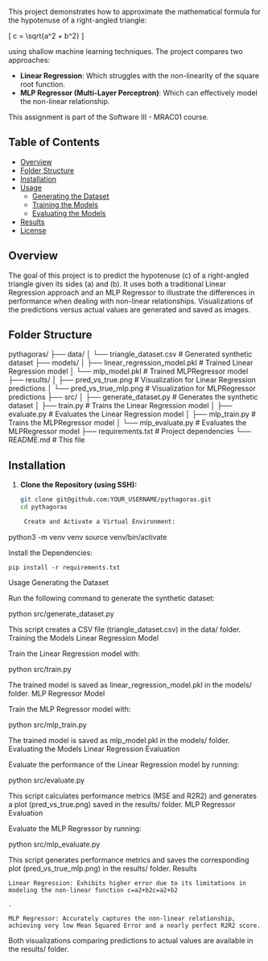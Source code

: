 This project demonstrates how to approximate the mathematical formula for the hypotenuse of a right-angled triangle:

\[
c = \sqrt{a^2 + b^2}
\]

using shallow machine learning techniques. The project compares two approaches:
- **Linear Regression**: Which struggles with the non-linearity of the square root function.
- **MLP Regressor (Multi-Layer Perceptron)**: Which can effectively model the non-linear relationship.

This assignment is part of the Software III - MRAC01 course.

## Table of Contents

- [Overview](#overview)
- [Folder Structure](#folder-structure)
- [Installation](#installation)
- [Usage](#usage)
  - [Generating the Dataset](#generating-the-dataset)
  - [Training the Models](#training-the-models)
  - [Evaluating the Models](#evaluating-the-models)
- [Results](#results)
- [License](#license)

## Overview

The goal of this project is to predict the hypotenuse \(c\) of a right-angled triangle given its sides \(a\) and \(b\). It uses both a traditional Linear Regression approach and an MLP Regressor to illustrate the differences in performance when dealing with non-linear relationships. Visualizations of the predictions versus actual values are generated and saved as images.

## Folder Structure

pythagoras/ ├── data/
│ └── triangle_dataset.csv # Generated synthetic dataset ├── models/
│ ├── linear_regression_model.pkl # Trained Linear Regression model │ └── mlp_model.pkl # Trained MLPRegressor model ├── results/
│ ├── pred_vs_true.png # Visualization for Linear Regression predictions │ └── pred_vs_true_mlp.png # Visualization for MLPRegressor predictions ├── src/
│ ├── generate_dataset.py # Generates the synthetic dataset │ ├── train.py # Trains the Linear Regression model │ ├── evaluate.py # Evaluates the Linear Regression model │ ├── mlp_train.py # Trains the MLPRegressor model │ └── mlp_evaluate.py # Evaluates the MLPRegressor model ├── requirements.txt # Project dependencies └── README.md # This file


## Installation

1. **Clone the Repository (using SSH):**

   ```bash
   git clone git@github.com:YOUR_USERNAME/pythagoras.git
   cd pythagoras

    Create and Activate a Virtual Environment:

python3 -m venv venv
source venv/bin/activate

Install the Dependencies:

    pip install -r requirements.txt

Usage
Generating the Dataset

Run the following command to generate the synthetic dataset:

python src/generate_dataset.py

This script creates a CSV file (triangle_dataset.csv) in the data/ folder.
Training the Models
Linear Regression Model

Train the Linear Regression model with:

python src/train.py

The trained model is saved as linear_regression_model.pkl in the models/ folder.
MLP Regressor Model

Train the MLP Regressor model with:

python src/mlp_train.py

The trained model is saved as mlp_model.pkl in the models/ folder.
Evaluating the Models
Linear Regression Evaluation

Evaluate the performance of the Linear Regression model by running:

python src/evaluate.py

This script calculates performance metrics (MSE and R2R2) and generates a plot (pred_vs_true.png) saved in the results/ folder.
MLP Regressor Evaluation

Evaluate the MLP Regressor by running:

python src/mlp_evaluate.py

This script generates performance metrics and saves the corresponding plot (pred_vs_true_mlp.png) in the results/ folder.
Results

    Linear Regression: Exhibits higher error due to its limitations in modeling the non-linear function c=a2+b2c=a2+b2

    ​.

    MLP Regressor: Accurately captures the non-linear relationship, achieving very low Mean Squared Error and a nearly perfect R2R2 score.

Both visualizations comparing predictions to actual values are available in the results/ folder.
